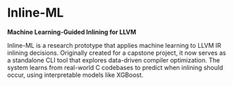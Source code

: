 # Inline-ML

**Machine Learning-Guided Inlining for LLVM**

Inline-ML is a research prototype that applies machine learning to LLVM IR inlining decisions. Originally created for a capstone project, it now serves as a standalone CLI tool that explores data-driven compiler optimization. The system learns from real-world C codebases to predict when inlining should occur, using interpretable models like XGBoost.

